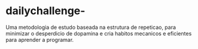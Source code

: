 # dailychallenge-
Uma metodologia de estudo baseada na estrutura de repeticao, para minimizar o desperdicio de dopamina e cria habitos mecanicos e eficientes para aprender a programar.

